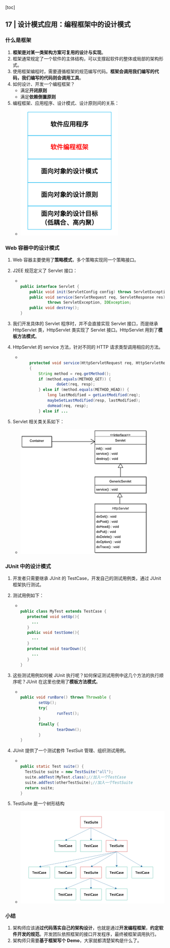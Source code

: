 [toc]

## 17 | 设计模式应用：编程框架中的设计模式

### 什么是框架

1.  **框架是对某一类架构方案可复用的设计与实现**。
2.  框架通常规定了一个软件的主体结构，可以支撑起软件的整体或局部的架构形式。
3.  使用框架编程时，需要遵循框架的规范编写代码。**框架会调用我们编写的代码，我们编写的代码则会调用工具**。
4.  如何设计、开发一个编程框架？
    -   满足**开闭原则**
    -   满足**依赖倒置原则**
5.  编程框架、应用程序、设计模式、设计原则间的关系：
    -   ![img](imgs/96e96e791bce902d6e398e0809eee5b5.png)

### Web 容器中的设计模式

1.  Web 容器主要使用了**策略模式**，多个策略实现同一个策略接口。

2.  J2EE 规范定义了 Servlet 接口：

    -   ```java
        
        public interface Servlet {
            public void init(ServletConfig config) throws ServletException;
            public void service(ServletRequest req, ServletResponse res)
                    throws ServletException, IOException;
            public void destroy();
        }
        
        ```

3.  我们开发具体的 Servlet 程序时，并不会直接实现 Servlet 接口，而是继承 HttpServlet 类，HttpServlet 类实现了 Servlet 接口。HttpServlet 用到了**模板方法模式**。

4.  HttpServlet 的 service 方法，针对不同的 HTTP 请求类型调用相应的方法。

    -   ```java
        
            protected void service(HttpServletRequest req, HttpServletResponse resp) throws ServletException, IOException
            {
                String method = req.getMethod();
                if (method.equals(METHOD_GET)) {
                        doGet(req, resp);
                } else if (method.equals(METHOD_HEAD)) {
                    long lastModified = getLastModified(req);
                    maybeSetLastModified(resp, lastModified);
                    doHead(req, resp);
                } else if ...
        ```

5.  Servlet 相关类关系如下：

    -   ![img](imgs/39dcdacf774021ef38bd33f06f21a018.jpg)

### JUnit 中的设计模式

1.  开发者只需要继承 JUnit 的 TestCase，开发自己的测试用例类，通过 JUnit 框架执行测试。

2.  测试用例如下：

    -   ```java
        
        public class MyTest extends TestCase {
           protected void setUp(){
             ...
           }
           public void testSome(){
             ...
           }
           protected void tearDown(){
             ...
           }
        }
        ```

3.  这些测试用例如何被 JUnit 执行呢？如何保证测试用例中这几个方法的执行顺序呢？JUnit 在这里也使用了**模板方法模式**。

    -   ```java
        
        public void runBare() throws Throwable {
                setUp();
                try{
                        runTest();
                }
                finally {
                        tearDown();
                }
        }
        ```

4.  JUnit 提供了一个测试套件 TestSuit 管理、组织测试用例。

    -   ```java
        
        public static Test suite() {
          TestSuite suite = new TestSuite("all");
          suite.addTest(MyTest.class);//加入一个TestCase
          suite.addTest(otherTestSuite);//加入一个TestSuite
          return suite;
        }
        ```

5.  TestSuite 是一个树形结构

    -   ![img](imgs/8ef639e90053669e2a72a7319ce71a51.png)

### 小结

1.  架构师应该通**过代码落实自己的架构设计**，也就是通过**开发编程框架**，**约定软件开发的规范**。开发团队依照框架的接口开发程序，最终被框架调用执行。
2.  架构师只需要**基于框架写个 Demo**，大家就都清楚架构是什么了。